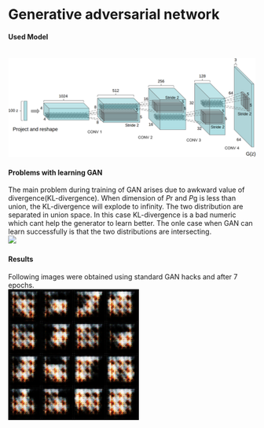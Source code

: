 # Generative adversarial network
#### Used Model 
</br> ![](https://github.com/Shreeyash-iitr/GenerativeModels/blob/master/GAN/dcgan.png) </br>


####  Problems with learning GAN
The main problem during training of GAN arises due to awkward value of divergence(KL-divergence). When dimension of *P*r and *P*g is less than union, the KL-divergence will explode to infinity. The two distribution are separated in union space. In this case KL-divergence is a bad numeric which cant help the generator to learn better. The onle case when GAN can learn successfully is that the two distributions are intersecting.</br>
![](https://cdn-images-1.medium.com/max/1300/1*xRjphX2OGhfDllYFIkabzw.png)</br>

#### Results 
Following images were obtained using standard GAN hacks and after 7 epochs.</br>
![](https://github.com/Shreeyash-iitr/GenerativeModels/blob/master/GAN/results/pokemon.gif)</br>
